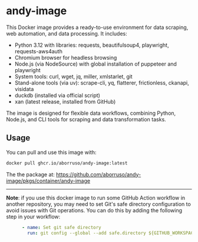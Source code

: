 # andy-image

This Docker image provides a ready-to-use environment for data scraping, web automation, and data processing. It includes:

- Python 3.12 with libraries: requests, beautifulsoup4, playwright, requests-aws4auth
- Chromium browser for headless browsing
- Node.js (via NodeSource) with global installation of puppeteer and playwright
- System tools: curl, wget, jq, miller, xmlstarlet, git
- Stand-alone tools (via uv): scrape-cli, yq, flatterer, frictionless, ckanapi, visidata
- duckdb (installed via official script)
- xan (latest release, installed from GitHub)

The image is designed for flexible data workflows, combining Python, Node.js, and CLI tools for scraping and data transformation tasks.

## Usage

You can pull and use this image with:

```bash
docker pull ghcr.io/aborruso/andy-image:latest
```

The the package at: <https://github.com/aborruso/andy-image/pkgs/container/andy-image>

---

**Note**: if you use this docker image to run some GitHub Action workflow in another repository, you may need to set Git's safe directory configuration to avoid issues with Git operations. You can do this by adding the following step in your workflow:

```yaml
      - name: Set git safe directory
        run: git config --global --add safe.directory ${GITHUB_WORKSPACE}
```
